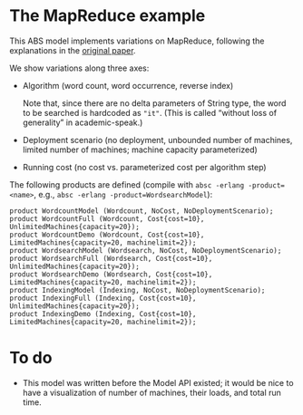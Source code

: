 # The MapReduce example

This ABS model implements variations on MapReduce, following the
explanations in the [original paper](https://research.google.com/archive/mapreduce-osdi04.pdf).

We show variations along three axes:
- Algorithm (word count, word occurrence, reverse index)

  Note that, since there are no delta parameters of String type, the
  word to be searched is hardcoded as `"it"`.  (This is called
  “without loss of generality” in academic-speak.)
  
- Deployment scenario (no deployment, unbounded number of machines,
  limited number of machines; machine capacity parameterized)

- Running cost (no cost vs. parameterized cost per algorithm step)

The following products are defined (compile with `absc -erlang -product=<name>`, e.g., `absc -erlang -product=WordsearchModel`):

    product WordcountModel (Wordcount, NoCost, NoDeploymentScenario);
    product WordcountFull (Wordcount, Cost{cost=10}, UnlimitedMachines{capacity=20});
    product WordcountDemo (Wordcount, Cost{cost=10}, LimitedMachines{capacity=20, machinelimit=2});
    product WordsearchModel (Wordsearch, NoCost, NoDeploymentScenario);
    product WordsearchFull (Wordsearch, Cost{cost=10}, UnlimitedMachines{capacity=20});
    product WordsearchDemo (Wordsearch, Cost{cost=10}, LimitedMachines{capacity=20, machinelimit=2});
    product IndexingModel (Indexing, NoCost, NoDeploymentScenario);
    product IndexingFull (Indexing, Cost{cost=10}, UnlimitedMachines{capacity=20});
    product IndexingDemo (Indexing, Cost{cost=10}, LimitedMachines{capacity=20, machinelimit=2});

# To do

- This model was written before the Model API existed; it would be
  nice to have a visualization of number of machines, their loads, and
  total run time.
